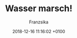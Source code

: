 ---
layout: post
author: "Franzsika"
date:   2018-12-16 11:16:02 +0100
title:  "Wasser marsch!"
text: "Im Rahmen eines Projekts den Ebertplatz betreffend, sind diese Fotos entstanden, um eine gewisse Recherchegrundlage über das Verhalten der Passanten bei Überquerung des Platzes zu erhalten. Zum Zeitpunkt der Aufnahmen wurde der Platz fast ausschließlich zum durchkreuzen benutzt und weniger um zu verweilen. Die Mitte des Ebertplatzes wurde von der Brunnenbaustelle beherrscht und das Flair, das seit der Reparatur des Brunnes Einzug gehalten hat, hatte sich noch nicht eingestellt. 
Die Bilder sollen die Kargheit des alten Ebertplatzes zeigen und die Geschäftigkeit der sich darauf befindenden Passanten ausdrücken."

imgMin: 
  - "https://raw.githubusercontent.com/Ebertplatz/images/master/16-12-2018-post-1/miniaturen/001.jpg"
  - "https://raw.githubusercontent.com/Ebertplatz/images/master/16-12-2018-post-1/miniaturen/002.jpg"
  - "https://raw.githubusercontent.com/Ebertplatz/images/master/16-12-2018-post-1/miniaturen/003.jpg"
  - "https://raw.githubusercontent.com/Ebertplatz/images/master/16-12-2018-post-1/miniaturen/004.jpg"
  - "https://raw.githubusercontent.com/Ebertplatz/images/master/16-12-2018-post-1/miniaturen/005.jpg"
  - "https://raw.githubusercontent.com/Ebertplatz/images/master/16-12-2018-post-1/miniaturen/006.jpg"
  - "https://raw.githubusercontent.com/Ebertplatz/images/master/16-12-2018-post-1/miniaturen/007.jpg"
  - "https://raw.githubusercontent.com/Ebertplatz/images/master/16-12-2018-post-1/miniaturen/008.jpg"
  - "https://raw.githubusercontent.com/Ebertplatz/images/master/16-12-2018-post-1/miniaturen/009.jpg"
  - "https://raw.githubusercontent.com/Ebertplatz/images/master/16-12-2018-post-1/miniaturen/010.jpg"

imgOrig: 
  - "https://raw.githubusercontent.com/Ebertplatz/images/master/16-12-2018-post-1/originale/001.jpg"
  - "https://raw.githubusercontent.com/Ebertplatz/images/master/16-12-2018-post-1/originale/002.JPG"
  - "https://raw.githubusercontent.com/Ebertplatz/images/master/16-12-2018-post-1/originale/003.JPG"
  - "https://raw.githubusercontent.com/Ebertplatz/images/master/16-12-2018-post-1/originale/004.JPG"
  - "https://raw.githubusercontent.com/Ebertplatz/images/master/16-12-2018-post-1/originale/005.JPG"
  - "https://raw.githubusercontent.com/Ebertplatz/images/master/16-12-2018-post-1/originale/006.JPG"
  - "https://raw.githubusercontent.com/Ebertplatz/images/master/16-12-2018-post-1/originale/007.JPG"
  - "https://raw.githubusercontent.com/Ebertplatz/images/master/16-12-2018-post-1/originale/008.JPG"
  - "https://raw.githubusercontent.com/Ebertplatz/images/master/16-12-2018-post-1/originale/009.JPG"
  - "https://raw.githubusercontent.com/Ebertplatz/images/master/16-12-2018-post-1/originale/011.JPG"
  - "https://raw.githubusercontent.com/Ebertplatz/images/master/16-12-2018-post-1/originale/012.JPG"
  - "https://raw.githubusercontent.com/Ebertplatz/images/master/16-12-2018-post-1/originale/013.JPG"
  - "https://raw.githubusercontent.com/Ebertplatz/images/master/16-12-2018-post-1/originale/014.JPG"
  - "https://raw.githubusercontent.com/Ebertplatz/images/master/16-12-2018-post-1/originale/015.JPG"
  - "https://raw.githubusercontent.com/Ebertplatz/images/master/16-12-2018-post-1/originale/016.JPG"
  - "https://raw.githubusercontent.com/Ebertplatz/images/master/16-12-2018-post-1/originale/017.JPG"
  - "https://raw.githubusercontent.com/Ebertplatz/images/master/16-12-2018-post-1/originale/018.JPG"
  - "https://raw.githubusercontent.com/Ebertplatz/images/master/16-12-2018-post-1/originale/019.JPG"
  - "https://raw.githubusercontent.com/Ebertplatz/images/master/16-12-2018-post-1/originale/020.JPG"
  - "https://raw.githubusercontent.com/Ebertplatz/images/master/16-12-2018-post-1/originale/021.JPG"
  - "https://raw.githubusercontent.com/Ebertplatz/images/master/16-12-2018-post-1/originale/022.JPG"
  - "https://raw.githubusercontent.com/Ebertplatz/images/master/16-12-2018-post-1/originale/023.JPG"
  - "https://raw.githubusercontent.com/Ebertplatz/images/master/16-12-2018-post-1/originale/024.JPG"
  - "https://raw.githubusercontent.com/Ebertplatz/images/master/16-12-2018-post-1/originale/025.JPG"
  - "https://raw.githubusercontent.com/Ebertplatz/images/master/16-12-2018-post-1/originale/026.JPG"
  - "https://raw.githubusercontent.com/Ebertplatz/images/master/16-12-2018-post-1/originale/027.JPG"
  - "https://raw.githubusercontent.com/Ebertplatz/images/master/16-12-2018-post-1/originale/028.JPG"
  - "https://raw.githubusercontent.com/Ebertplatz/images/master/16-12-2018-post-1/originale/029.JPG"
  - "https://raw.githubusercontent.com/Ebertplatz/images/master/16-12-2018-post-1/originale/030.JPG"
  

---